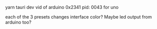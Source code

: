yarn tauri dev
vid of arduino 0x2341 pid: 0043 for uno

each of the 3 presets changes interface color?
Maybe led output from arduino too?
